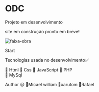 # ODC
Projeto em desenvolvimento

site em construção pronto em breve!

![faixa-obra](https://user-images.githubusercontent.com/90733510/166337163-037f237b-a066-41ec-9e18-1b0073878e9e.jpg)

Start

Tecnologias usada no desenvolvimento✅

🎯 Html 
🎯 Css 
🎯 JavaScript
🎯 PHP  
🎯 MySql


Author 😃
🔗Micael william
🔗xarutom
🔗Rafael
